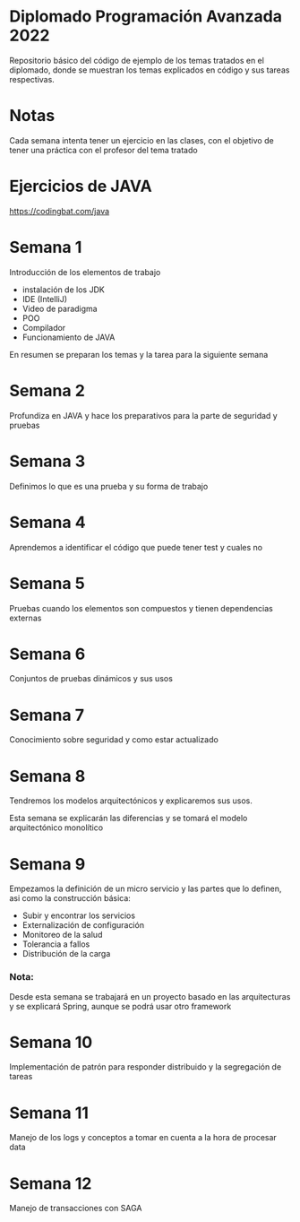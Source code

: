 # Diplomado Programación Avanzada 2022

Repositorio básico del código de ejemplo de los temas tratados en el diplomado, donde se muestran los temas explicados
en código y sus tareas respectivas.

# Notas
Cada semana intenta tener un ejercicio en las clases, con el objetivo de tener una práctica con el profesor del tema tratado

# Ejercicios de JAVA
https://codingbat.com/java

# Semana 1
Introducción de los elementos de trabajo

- instalación de los JDK
- IDE (IntelliJ)
- Video de paradigma
- POO
- Compilador
- Funcionamiento de JAVA

En resumen se preparan los temas y la tarea para la siguiente semana

# Semana 2
Profundiza en JAVA y hace los preparativos para la parte de seguridad y pruebas


# Semana 3
Definimos lo que es una prueba y su forma de trabajo

# Semana 4
Aprendemos a identificar el código que puede tener test y cuales no

# Semana 5
Pruebas cuando los elementos son compuestos y tienen dependencias externas

# Semana 6
Conjuntos de pruebas dinámicos y sus usos

# Semana 7
Conocimiento sobre seguridad y como estar actualizado

# Semana 8
Tendremos los modelos arquitectónicos y explicaremos sus usos.

Esta semana se explicarán las diferencias y se tomará el modelo arquitectónico monolítico

# Semana 9
Empezamos la definición de un micro servicio y las partes que lo definen, asi como la construcción básica:
- Subir y encontrar los servicios
- Externalización de configuración
- Monitoreo de la salud
- Tolerancia a fallos
- Distribución de la carga

### Nota: 
Desde esta semana se trabajará en un proyecto basado en las arquitecturas y se explicará Spring, aunque se podrá usar otro framework

# Semana 10
Implementación de patrón para responder distribuido y la segregación de tareas

# Semana 11
Manejo de los logs y conceptos a tomar en cuenta a la hora de procesar data

# Semana 12
Manejo de transacciones con SAGA
